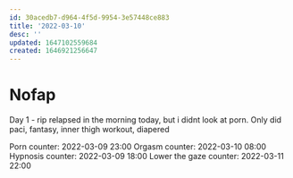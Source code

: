 ```yaml
---
id: 30acedb7-d964-4f5d-9954-3e57448ce883
title: '2022-03-10'
desc: ''
updated: 1647102559684
created: 1646921256647
---
```


# Nofap

Day 1 - rip relapsed in the morning today, but i didnt look at porn. Only did paci, fantasy, inner thigh workout, diapered

Porn counter: 2022-03-09 23:00
Orgasm counter: 2022-03-10 08:00
Hypnosis counter: 2022-03-09 18:00
Lower the gaze counter: 2022-03-11 22:00 